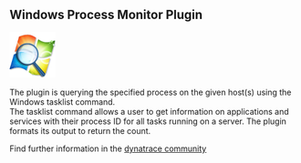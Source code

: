 ## Windows Process Monitor Plugin

![images_community/download/attachments/73400852/icon.png](images_community/download/attachments/73400852/icon.png)

The plugin is querying the specified process on the given host(s) using the Windows tasklist command.  
The tasklist command allows a user to get information on applications and services with their process ID for all tasks running on a server. The plugin formats its output to return the count.

Find further information in the [dynatrace community](https://community.dynatrace.com/community/display/DL/Windows+Process+Monitor+Plugin) 